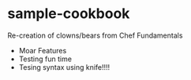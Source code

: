 # sample-cookbook

Re-creation of clowns/bears from Chef Fundamentals
- Moar Features
- Testing fun time
- Tesing syntax using knife!!!!
